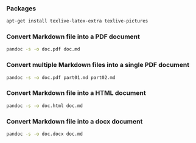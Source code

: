 ### Packages

```bash
apt-get install texlive-latex-extra texlive-pictures
```

### Convert Markdown file into a PDF document

```bash
pandoc -s -o doc.pdf doc.md
```

### Convert multiple Markdown files into a single PDF document

```bash
pandoc -s -o doc.pdf part01.md part02.md
```

### Convert Markdown file into a HTML document

```bash
pandoc -s -o doc.html doc.md
```

### Convert Markdown file into a docx document

```bash
pandoc -s -o doc.docx doc.md
```

